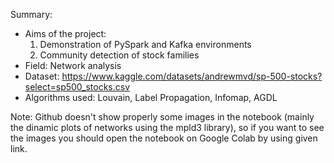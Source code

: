 Summary:

  - Aims of the project:
     1. Demonstration of PySpark and Kafka environments
     2. Community detection of stock families
  - Field: Network analysis
  - Dataset: https://www.kaggle.com/datasets/andrewmvd/sp-500-stocks?select=sp500_stocks.csv
  - Algorithms used: Louvain, Label Propagation, Infomap, AGDL

Note: Github doesn't show properly some images in the notebook (mainly the dinamic plots of networks using the mpld3 library), so if you want to see the images you should open the notebook on Google Colab by using given link.
